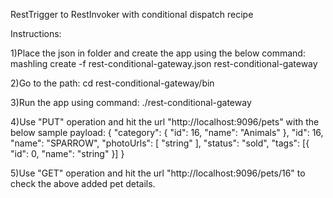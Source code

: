 RestTrigger to RestInvoker with conditional dispatch recipe

Instructions:

1)Place the json in folder and create the app using the below command:
mashling create -f rest-conditional-gateway.json rest-conditional-gateway

2)Go to the path: cd rest-conditional-gateway/bin

3)Run the app using command: ./rest-conditional-gateway

4)Use "PUT" operation and hit the url "http://localhost:9096/pets" with the below sample payload:
{
	"category": {
		"id": 16,
		"name": "Animals"
	},
	"id": 16,
	"name": "SPARROW",
	"photoUrls": [
		"string"
	],
	"status": "sold",
	"tags": [{
		"id": 0,
		"name": "string"
	}]
}

5)Use "GET" operation and hit the url "http://localhost:9096/pets/16" to check the above added pet details.